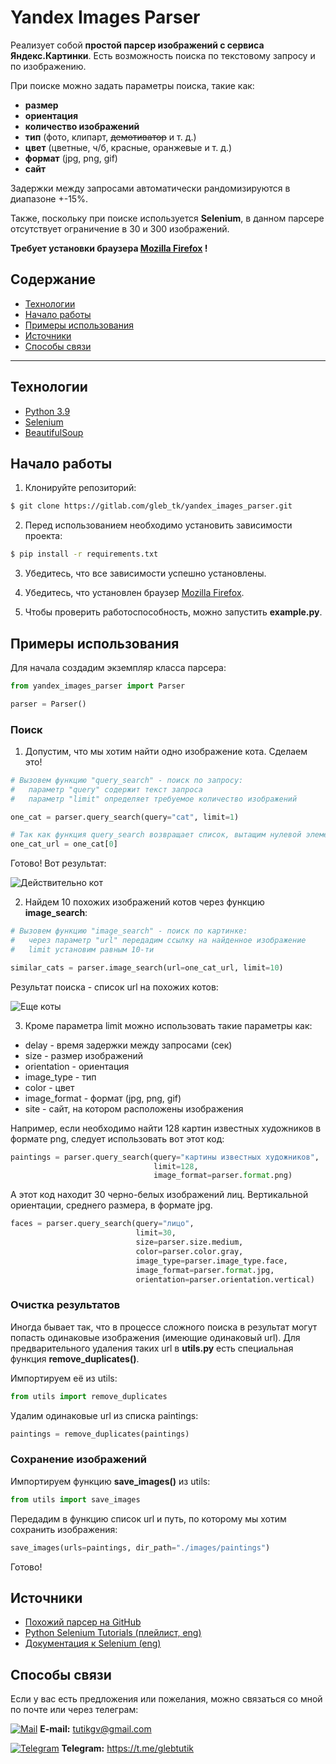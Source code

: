 # Yandex Images Parser
Реализует собой **простой парсер изображений с сервиса Яндекс.Картинки**.
Есть возможность поиска по текстовому запросу и по изображению.

При поиске можно задать параметры поиска, такие как:
- **размер**
- **ориентация** 
- **количество изображений**
- **тип** (фото, клипарт, ~~демотиватор~~ и т. д.)
- **цвет** (цветные, ч/б, красные, оранжевые и т. д.)
- **формат** (jpg, png, gif)
- **сайт**

Задержки между запросами автоматически рандомизируются в 
диапазоне +-15%.

Также, поскольку при поиске используется **Selenium**, в данном 
парсере отсутствует ограничение в 30 и 300 изображений.

**Требует установки браузера
[Mozilla Firefox](https://www.mozilla.org) !**


## Содержание
- [Технологии](#технологии)
- [Начало работы](#начало-работы)
- [Примеры использования](#примеры-использования)
- [Источники](#источники)
- [Способы связи](#способы-связи)

---

## Технологии
- [Python 3.9](https://www.python.org)
- [Selenium](https://www.selenium.dev)
- [BeautifulSoup](https://www.crummy.com/software/BeautifulSoup/bs4/doc.ru/)

## Начало работы
1. Клонируйте репозиторий:
```sh
$ git clone https://gitlab.com/gleb_tk/yandex_images_parser.git
```

2. Перед использованием необходимо установить зависимости проекта:
```sh
$ pip install -r requirements.txt
```

3. Убедитесь, что все зависимости успешно установлены.

4. Убедитесь, что установлен браузер
[Mozilla Firefox](https://www.mozilla.org).

5. Чтобы проверить работоспособность, можно запустить **example.py**.


## Примеры использования

Для начала создадим экземпляр класса парсера:

```python
from yandex_images_parser import Parser

parser = Parser()
```

### Поиск

1. Допустим, что мы хотим найти одно изображение кота.
Сделаем это!

```python
# Вызовем функцию "query_search" - поиск по запросу:
#   параметр "query" содержит текст запроса
#   параметр "limit" определяет требуемое количество изображений

one_cat = parser.query_search(query="cat", limit=1)

# Так как функция query_search возвращает список, вытащим нулевой элемент:
one_cat_url = one_cat[0]
```
Готово! Вот результат:

![Действительно кот](https://i.imgur.com/b8AZPgK.jpg)

2. Найдем 10 похожих изображений котов через функцию **image_search**:

```python
# Вызовем функцию "image_search" - поиск по картинке:
#   через параметр "url" передадим ссылку на найденное изображение
#   limit установим равным 10-ти

similar_cats = parser.image_search(url=one_cat_url, limit=10)
```
Результат поиска - список url на похожих котов:

![Еще коты](https://i.imgur.com/lZKuyKg.png)

3. Кроме параметра limit можно использовать такие параметры как:

- delay - время задержки между запросами (сек)
- size - размер изображений
- orientation - ориентация
- image_type - тип
- color - цвет
- image_format - формат (jpg, png, gif)
- site - сайт, на котором расположены изображения

Например, если необходимо найти 128 картин известных художников
в формате png, следует использовать вот этот код:

```python
paintings = parser.query_search(query="картины известных художников",
                                limit=128,
                                image_format=parser.format.png)
```

А этот код находит 30 черно-белых изображений лиц. Вертикальной ориентации,
среднего размера, в формате jpg.

```python
faces = parser.query_search(query="лицо",
                            limit=30,
                            size=parser.size.medium,
                            color=parser.color.gray,
                            image_type=parser.image_type.face,
                            image_format=parser.format.jpg,
                            orientation=parser.orientation.vertical)
```

### Очистка результатов
Иногда бывает так, что в процессе сложного поиска в результат могут попасть 
одинаковые изображения (имеющие одинаковый url). Для предварительного удаления 
таких url в **utils.py** есть специальная функция **remove_duplicates()**.

Импортируем её из utils:

```python
from utils import remove_duplicates
```

Удалим одинаковые url из списка paintings:
```python
paintings = remove_duplicates(paintings)
```

### Сохранение изображений
Импортируем функцию **save_images()** из utils:

```python
from utils import save_images
```

Передадим в функцию список url и путь, по которому мы хотим сохранить изображения:

```python
save_images(urls=paintings, dir_path="./images/paintings")
```

Готово!

## Источники
- [Похожий парсер на GitHub](https://github.com/Ulbwaa/YandexImagesParser)
- [Python Selenium Tutorials (плейлист, eng)](https://youtube.com/playlist?list=PLzMcBGfZo4-n40rB1XaJ0ak1bemvlqumQ)
- [Документация к Selenium (eng)](https://selenium-python.readthedocs.io)

## Способы связи
Если у вас есть предложения или пожелания, можно связаться со мной по 
почте или через телеграм:

[![Mail](https://i.imgur.com/HILZFT2.png)](mailto:tutikgv@gmail.com)
**E-mail:**
[tutikgv@gmail.com](mailto:tutikgv@gmail.com) <br>

[![Telegram](https://i.imgur.com/IMICyTA.png)](https://t.me/glebtutik)
**Telegram:**
https://t.me/glebtutik <br>

